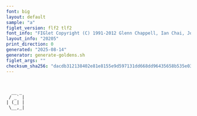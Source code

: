 ```yaml
---
font: big
layout: default
sample: "a"
figlet_version: flf2 tlf2
font_info: "FIGlet Copyright (C) 1991-2012 Glenn Chappell, Ian Chai, John Cowan,"
layout_info: "20205"
print_direction: 0
generated: "2025-08-14"
generator: generate-goldens.sh
figlet_args: ""
checksum_sha256: "dacdb312138402e81e8155e9d597131dd668dd96435658b535e0399c177b8108"
---
```


```text
       
       
  __ _ 
 / _` |
| (_| |
 \__,_|
       
       
```
